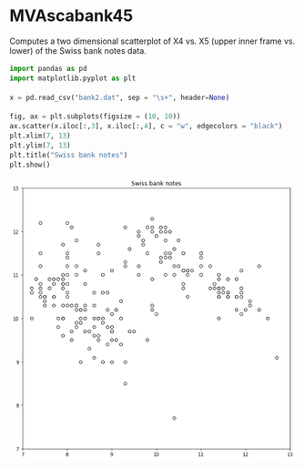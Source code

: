 # MVAscabank45
Computes a two dimensional scatterplot of X4 vs. X5 (upper inner frame vs. lower) of the Swiss bank notes data.

```python
import pandas as pd
import matplotlib.pyplot as plt

x = pd.read_csv("bank2.dat", sep = "\s+", header=None)

fig, ax = plt.subplots(figsize = (10, 10))
ax.scatter(x.iloc[:,3], x.iloc[:,4], c = "w", edgecolors = "black")
plt.xlim(7, 13)
plt.ylim(7, 13)
plt.title("Swiss bank notes")
plt.show()
```
![MVAscabank45](MVAscabank45_python.png)
